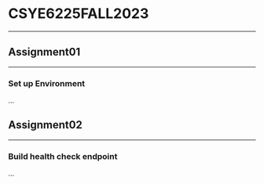 # CSYE6225FALL2023
___
## Assignment01 
___
### Set up Environment
...
## Assignment02
___
### Build health check endpoint
...
